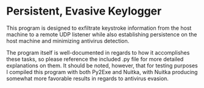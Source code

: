 # Persistent, Evasive Keylogger

This program is designed to exfiltrate keystroke information from the host machine to a remote UDP listener while also establishing persistence on the host machine and minimizing antivirus detection.

The program itself is well-documented in regards to how it accomplishes these tasks, so please reference the included .py file for more detailed explanations on them. It should be noted, however, that for testing purposes I compiled this program with both Py2Exe and Nuitka, with Nuitka producing somewhat more favorable results in regards to antivirus evasion.
